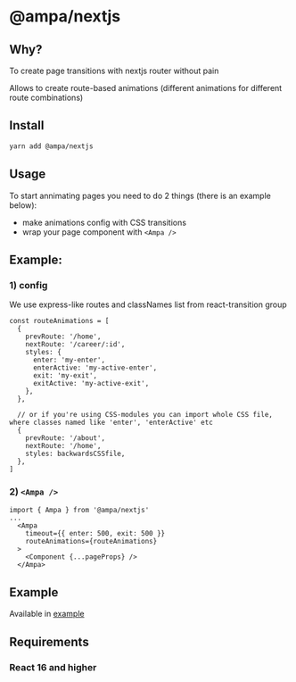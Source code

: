 # @ampa/nextjs

## Why?

To create page transitions with nextjs router without pain

Allows to create route-based animations (different animations for different route combinations)

## Install

```sh
yarn add @ampa/nextjs
```

## Usage

To start annimating pages you need to do 2 things (there is an example below):

- make animations config with CSS transitions
- wrap your page component with `<Ampa />`

## Example:

### 1) config

We use express-like routes and classNames list from react-transition group

```
const routeAnimations = [
  {
    prevRoute: '/home',
    nextRoute: '/career/:id',
    styles: {
      enter: 'my-enter',
      enterActive: 'my-active-enter',
      exit: 'my-exit',
      exitActive: 'my-active-exit',
    },
  },

  // or if you're using CSS-modules you can import whole CSS file, where classes named like 'enter', 'enterActive' etc
  {
    prevRoute: '/about',
    nextRoute: '/home',
    styles: backwardsCSSfile,
  },
]
```

### 2) `<Ampa />`

```
import { Ampa } from '@ampa/nextjs'
...
  <Ampa
    timeout={{ enter: 500, exit: 500 }}
    routeAnimations={routeAnimations}
  >
    <Component {...pageProps} />
  </Ampa>
```

## Example

Available in [example](./example)

## Requirements

### React 16 and higher
